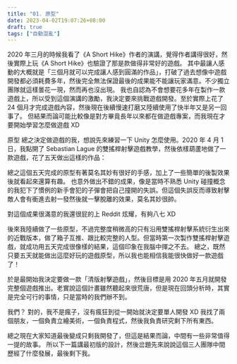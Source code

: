 ```yaml
---
title: "01. 原型"
date: 2023-04-02T19:07:26+08:00
draft: true
tags: ["自動混亂"]
---
```


2020 年三月的時候我看了《A Short Hike》作者的演講，覺得作者講得很好，然後實際上玩《A Short Hike》也驗證了那是款做得非常好的遊戲。
其中最讓人感動的大概就是「三個月就可以完成讓人感到圓滿的作品」，打破了過去想像中遊戲開發都必須耗費多年，然後完全無法保證最後的成果能不能讓玩家滿意。不少獨立團隊就這樣曇花一現，然而再也沒出現。
我也自認為不會想要花多年在製作一款遊戲上，所以受到這個演講的激勵，我決定要來挑戰遊戲開發。至於實際上花了 24 個月才完成遊戲內容，然後現在後續慢速打磨又陸續使用了快半年又是另一回事了。
但結果而論可能比較像是對方畢竟長年以來都在做遊戲專案，而我現在才要開始學習怎麼做遊戲 XD

原型
總之決定做遊戲的我，想說先來練習一下 Unity 怎麼使用。2020 年 4 月 1 日，我點開了 Sebastian Lague 的雙搖桿射擊遊戲教學，然後依樣葫蘆地做了一款遊戲，花了五天做出這樣的作品：

總之這個五天完成的原型有著莫名其妙有很好的手感，加上了一些簡單的後製效果後就看起來還算有趣。
也意外做出不錯的成果，像是當時不熟悉 Unity 碰撞概念的我犯下了慣例的新手會犯的子彈會把自己撞開的失誤。但這個失誤反而導致射擊敵人會有衝進去射一發然後就一擊脫離的效果，莫名其妙很帥。

對這個成果很滿意的我還很屁的上 Reddit 炫耀，有夠八七 XD


後來我陸續做了一些原型，不過完整度稍微高的只有沿用雙搖桿射擊系統衍生出來的近戰版本，做了箱子互推、跟比較完整的人型。但當時第一次製作雙搖桿射擊遊戲，就成功用五天完成很像樣的結果，這個印象在我腦中揮之不去。
總之，既然只要五天就能做出這麼好玩的遊戲原型，所以我也能相信我能很快做好一款遊戲了！

於是最開始我決定要做一款「清版射擊遊戲」，然後目標是用 2020 年五月就開發完整個遊戲推出。老實說這個計畫雖然聽起來很荒唐，但是現在回頭分析時，其實是完全可行的事情，只是當時的我們辦不到。


我們？
對的，我不是瘋子，沒有瘋狂到從一開始就決定要單人開發 XD
我找了兩個朋友，一個負責立繪美術，一個負責程式，然後我負責研究剩下所有東西。

總之現在大家知道最後變成只剩我開發了，但這是結果而論，中間有一些非常值得一提的故事。
所以下一篇講最初版的設計，然後岔題先來說說這個三人團隊中間歷經了什麼發展，最後剩下我。